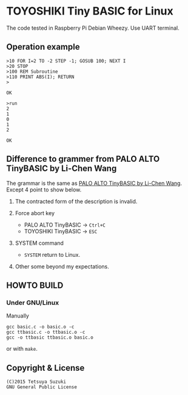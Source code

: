 # TOYOSHIKI Tiny BASIC for Linux

The code tested in Raspberry Pi Debian Wheezy.
Use UART terminal.

## Operation example

```basic
>10 FOR I=2 TO -2 STEP -1; GOSUB 100; NEXT I
>20 STOP
>100 REM Subroutine
>110 PRINT ABS(I); RETURN
>

OK
```

```basic
>run
2
1
0
1
2

OK
```

## Difference to grammer from PALO ALTO TinyBASIC by Li-Chen Wang

The grammar is the same as [PALO ALTO TinyBASIC by Li-Chen Wang](https://en.wikipedia.org/wiki/Li-Chen_Wang#Palo_Alto_Tiny_BASIC). Except 4 point to show below.

1. The contracted form of the description is invalid.

2. Force abort key
   - PALO ALTO TinyBASIC -> `Ctrl+C`
   - TOYOSHIKI TinyBASIC -> `ESC`

3. SYSTEM command
   - `SYSTEM` return to Linux.

4. Other some beyond my expectations.

## HOWTO BUILD

### Under GNU/Linux

Manually 

```shell
gcc basic.c -o basic.o -c
gcc ttbasic.c -o ttbasic.o -c
gcc -o ttbasic ttbasic.o basic.o
```

or with `make`. 

## Copyright & License

```
(C)2015 Tetsuya Suzuki
GNU General Public License
```
